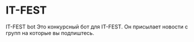 # IT-FEST
IT-FEST bot
Это конкурсный бот для IT-FEST. Он присылает новости с групп на которые вы подпиштесь.
